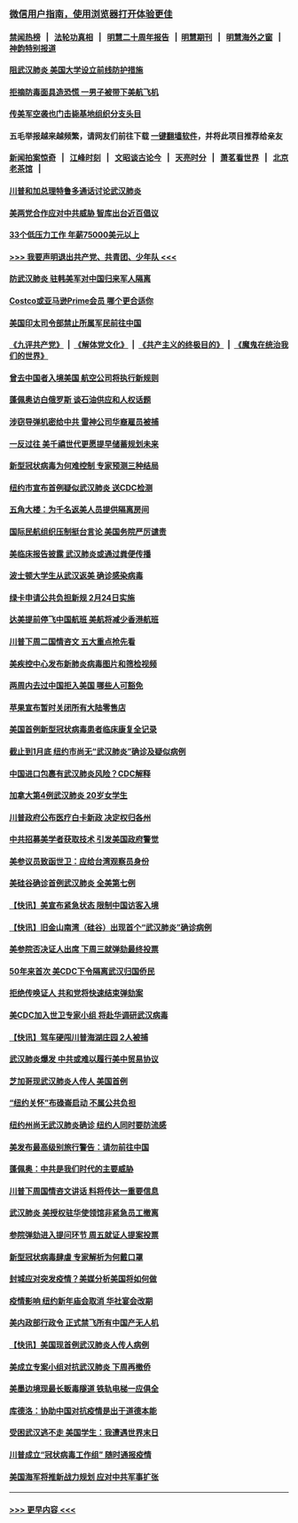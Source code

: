 ### [微信用户指南，使用浏览器打开体验更佳](https://github.com/gfw-breaker/banned-news1/blob/master/indexes/wechat-guide.md?t=0)
#### [禁闻热榜](热点新闻.md?t=0)  &nbsp;&nbsp;|&nbsp;&nbsp; [法轮功真相](https://github.com/gfw-breaker/truth/blob/master/README.md?t=0) &nbsp;&nbsp;|&nbsp;&nbsp; [明慧二十周年报告](https://github.com/gfw-breaker/mh-reports/blob/master/README.md?t=0) &nbsp;&nbsp;|&nbsp;&nbsp;[明慧期刊](https://github.com/gfw-breaker/mh-qikan) &nbsp;&nbsp;|&nbsp;&nbsp; [明慧海外之窗](https://github.com/gfw-breaker/mh-news/blob/master/README.md?t=0) &nbsp;&nbsp;|&nbsp;&nbsp; [神韵特别报道](https://github.com/gfw-breaker/mh-news/blob/master/shenyun.md?t=0)
#### [阻武汉肺炎 美国大学设立前线防护措施](../pages/nsc412/n11839479.md?t=02030611) 
#### [拒摘防毒面具造恐慌 一男子被带下美航飞机](../pages/nsc412/n11839455.md?t=02030611) 
#### [传美军空袭也门击毙基地组织分支头目](../pages/nsc412/n11839210.md?t=02030611) 
#### 五毛举报越来越频繁，请网友们前往下载 [一键翻墙软件](https://github.com/gfw-breaker/ssr-accounts)，并将此项目推荐给亲友
#### [新闻拍案惊奇](https://github.com/gfw-breaker/banned-news1/blob/master/pages/link4.md) &nbsp;&nbsp;|&nbsp;&nbsp; [江峰时刻](https://github.com/gfw-breaker/banned-news1/blob/master/pages/link4.md) &nbsp;&nbsp;|&nbsp;&nbsp; [文昭谈古论今](https://github.com/gfw-breaker/banned-news1/blob/master/pages/link4.md) &nbsp;&nbsp;|&nbsp;&nbsp; [天亮时分](https://github.com/gfw-breaker/banned-news1/blob/master/pages/link4.md) &nbsp;&nbsp;|&nbsp;&nbsp; [萧茗看世界](https://github.com/gfw-breaker/banned-news1/blob/master/pages/link4.md) &nbsp;&nbsp;|&nbsp;&nbsp; [北京老茶馆](https://github.com/gfw-breaker/banned-news1/blob/master/pages/link4.md) &nbsp;&nbsp;|&nbsp;&nbsp; 
#### [川普和加总理特鲁多通话讨论武汉肺炎](../pages/nsc412/n11839128.md?t=02030611) 
#### [美两党合作应对中共威胁 智库出台近百倡议](../pages/nsc412/n11838437.md?t=02030611) 
#### [33个低压力工作 年薪75000美元以上](../pages/nsc412/n11834441.md?t=02030611) 
#### [>>> 我要声明退出共产党、共青团、少年队 <<<](https://github.com/begood0513/goodnews/blob/master/quit/letter.md) 
#### [防武汉肺炎 驻韩美军对中国归来军人隔离](../pages/nsc412/n11838970.md?t=02030611) 
#### [Costco或亚马逊Prime会员 哪个更合适你](../pages/nsc412/n11834459.md?t=02030611) 
#### [美国印太司令部禁止所属军民前往中国](../pages/nsc412/n11838418.md?t=02030611) 
#### [《九评共产党》](https://github.com/begood0513/9ping.md/blob/master/README.md) &nbsp;|&nbsp; [《解体党文化》](../../../../jtdwh.md/blob/master/README.md)  &nbsp;|&nbsp; [《共产主义的终极目的》](../../../../gczydzjmd.md/blob/master/README.md) &nbsp;|&nbsp; [《魔鬼在统治我们的世界》](../../../../mgztzwmdsj.md/blob/master/README.md) 
#### [曾去中国者入境美国 航空公司将执行新规则](../pages/nsc412/n11838375.md?t=02030611) 
#### [蓬佩奥访白俄罗斯 谈石油供应和人权话题](../pages/nsc412/n11838242.md?t=02030611) 
#### [涉窃导弹机密给中共 雷神公司华裔雇员被捕](../pages/nsc412/n11838129.md?t=02030611) 
#### [一反过往 美千禧世代更愿提早储蓄规划未来](../pages/nsc412/n11837601.md?t=02030611) 
#### [新型冠状病毒为何难控制 专家预测三种结局](../pages/nsc412/n11838002.md?t=02030611) 
#### [纽约市宣布首例疑似武汉肺炎 送CDC检测](../pages/nsc412/n11837852.md?t=02030611) 
#### [五角大楼：为千名返美人员提供隔离房间](../pages/nsc412/n11837831.md?t=02030611) 
#### [国际民航组织压制挺台言论 美国务院严厉谴责](../pages/nsc412/n11837791.md?t=02030611) 
#### [美临床报告披露 武汉肺炎或通过粪便传播](../pages/nsc412/n11837626.md?t=02030611) 
#### [波士顿大学生从武汉返美 确诊感染病毒](../pages/nsc412/n11837580.md?t=02030611) 
#### [绿卡申请公共负担新规 2月24日实施](../pages/nsc412/n11836634.md?t=02030611) 
#### [达美提前停飞中国航班 美航将减少香港航班](../pages/nsc412/n11837649.md?t=02030611) 
#### [川普下周二国情咨文 五大重点抢先看](../pages/nsc412/n11837512.md?t=02030611) 
#### [美疾控中心发布新肺炎病毒图片和筛检视频](../pages/nsc412/n11837491.md?t=02030611) 
#### [两周内去过中国拒入美国 哪些人可豁免](../pages/nsc412/n11837400.md?t=02030611) 
#### [苹果宣布暂时关闭所有大陆零售店](../pages/nsc412/n11837097.md?t=02030611) 
#### [美国首例新型冠状病毒患者临床康复全记录](../pages/nsc412/n11836513.md?t=02030611) 
#### [截止到1月底  纽约市尚无“武汉肺炎”确诊及疑似病例](../pages/nsc412/n11836657.md?t=02030611) 
#### [中国进口包裹有武汉肺炎风险？CDC解释](../pages/nsc412/n11836321.md?t=02030611) 
#### [加拿大第4例武汉肺炎 20岁女学生](../pages/nsc412/n11836537.md?t=02030611) 
#### [川普政府公布医疗白卡新政 决定权归各州](../pages/nsc412/n11836336.md?t=02030611) 
#### [中共招募美学者获取技术 引发美国政府警觉](../pages/nsc412/n11836277.md?t=02030611) 
#### [美参议员致函世卫：应给台湾观察员身份](../pages/nsc412/n11836183.md?t=02030611) 
#### [美硅谷确诊首例武汉肺炎 全美第七例](../pages/nsc412/n11836093.md?t=02030611) 
#### [【快讯】美宣布紧急状态 限制中国访客入境](../pages/nsc412/n11836030.md?t=02030611) 
#### [【快讯】旧金山南湾（硅谷）出现首个“武汉肺炎”确诊病例](../pages/nsc412/n11836084.md?t=02030611) 
#### [美参院否决证人出席 下周三就弹劾最终投票](../pages/nsc412/n11835900.md?t=02030611) 
#### [50年来首次 美CDC下令隔离武汉归国侨民](../pages/nsc412/n11835854.md?t=02030611) 
#### [拒绝传唤证人 共和党将快速结束弹劾案](../pages/nsc412/n11835573.md?t=02030611) 
#### [美CDC加入世卫专家小组 将赴华调研武汉病毒](../pages/nsc412/n11835584.md?t=02030611) 
#### [【快讯】驾车硬闯川普海湖庄园 2人被捕](../pages/nsc412/n11835785.md?t=02030611) 
#### [武汉肺炎爆发 中共或难以履行美中贸易协议](../pages/nsc412/n11834752.md?t=02030611) 
#### [芝加哥现武汉肺炎人传人 美国首例](../pages/nsc412/n11834730.md?t=02030611) 
#### [“纽约关怀”布碌崙启动  不属公共负担](../pages/nsc412/n11834269.md?t=02030611) 
#### [纽约州尚无武汉肺炎确诊  纽约人同时要防流感](../pages/nsc412/n11834247.md?t=02030611) 
#### [美发布最高级别旅行警告：请勿前往中国](../pages/nsc412/n11834038.md?t=02030611) 
#### [蓬佩奥：中共是我们时代的主要威胁](../pages/nsc412/n11833434.md?t=02030611) 
#### [川普下周国情咨文讲话 料将传达一重要信息](../pages/nsc412/n11833714.md?t=02030611) 
#### [武汉肺炎 美授权驻华使领馆非紧急员工撤离](../pages/nsc412/n11833604.md?t=02030611) 
#### [参院弹劾进入提问环节 周五就证人提案投票](../pages/nsc412/n11833522.md?t=02030611) 
#### [新型冠状病毒肆虐 专家解析为何戴口罩](../pages/nsc412/n11833332.md?t=02030611) 
#### [封城应对突发疫情？美媒分析美国将如何做](../pages/nsc412/n11831560.md?t=02030611) 
#### [疫情影响 纽约新年庙会取消 华社宴会改期](../pages/nsc412/n11831457.md?t=02030611) 
#### [美内政部行政令 正式禁飞所有中国产无人机](../pages/nsc412/n11833169.md?t=02030611) 
#### [【快讯】美国现首例武汉肺炎人传人病例](../pages/nsc412/n11833284.md?t=02030611) 
#### [美成立专案小组对抗武汉肺炎 下周再撤侨](../pages/nsc412/n11832839.md?t=02030611) 
#### [美墨边境现最长贩毒隧道 铁轨电梯一应俱全](../pages/nsc412/n11832928.md?t=02030611) 
#### [库德洛：协助中国对抗疫情是出于道德本能](../pages/nsc412/n11832927.md?t=02030611) 
#### [受困武汉逃不走 美国学生：我遭遇世界末日](../pages/nsc412/n11832280.md?t=02030611) 
#### [川普成立“冠状病毒工作组” 随时通报疫情](../pages/nsc412/n11832325.md?t=02030611) 
#### [美国海军将推新战力规划 应对中共军事扩张](../pages/nsc412/n11831861.md?t=02030611) 

----
#### [ >>> 更早内容 <<< ](../indexes/nsc412-earlier.md)
